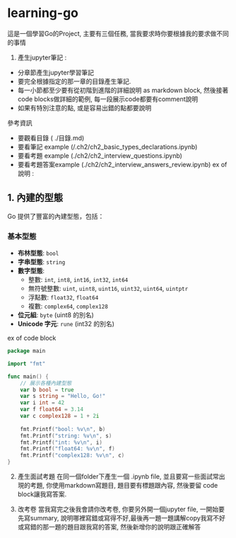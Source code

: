 # learning-go

這是一個學習Go的Project, 主要有三個任務, 當我要求時你要根據我的要求做不同的事情
1. 產生jupyter筆記 : 
- 分章節產生jupyter學習筆記
- 要完全根據指定的那一章的目錄產生筆記. 
- 每一小節都至少要有從初階到進階的詳細說明 as markdown block, 然後接著code blocks做詳細的範例, 每一段展示code都要有comment說明
- 如果有特別注意的點, 或是容易出錯的點都要說明

參考資訊 
- 要觀看目錄 ( ./目錄.md)
- 要看筆記 example (/.ch2/ch2_basic_types_declarations.ipynb)
- 要看考題 example (./ch2/ch2_interview_questions.ipynb)
- 要看考題答案example (./ch2/ch2_interview_answers_review.ipynb)
ex of 說明 : 
## 1. 內建的型態

Go 提供了豐富的內建型態，包括：

### 基本型態
- **布林型態**: `bool`
- **字串型態**: `string`
- **數字型態**:
  - 整數: `int`, `int8`, `int16`, `int32`, `int64`
  - 無符號整數: `uint`, `uint8`, `uint16`, `uint32`, `uint64`, `uintptr`
  - 浮點數: `float32`, `float64`
  - 複數: `complex64`, `complex128`
- **位元組**: `byte` (uint8 的別名)
- **Unicode 字元**: `rune` (int32 的別名)

ex of code block 

```go
package main

import "fmt"

func main() {
    // 展示各種內建型態
    var b bool = true
    var s string = "Hello, Go!"
    var i int = 42
    var f float64 = 3.14
    var c complex128 = 1 + 2i
    
    fmt.Printf("bool: %v\n", b)
    fmt.Printf("string: %v\n", s)
    fmt.Printf("int: %v\n", i)
    fmt.Printf("float64: %v\n", f)
    fmt.Printf("complex128: %v\n", c)
}
```

2. 產生面試考題
在同一個folder下產生一個 .ipynb file,  並且要寫一些面試常出現的考題, 你使用markdown寫題目, 題目要有標題跟內容, 然後要留 code block讓我寫答案.

3. 改考卷
當我寫完之後我會請你改考卷, 你要另外開一個jupyter file,  一開始要先寫summary, 說明哪裡寫錯或寫得不好,最後再一題一題講解copy我寫不好或寫錯的那一題的題目跟我寫的答案, 然後新增你的說明跟正確解答

